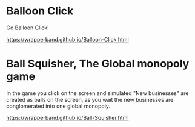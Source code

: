 # Balloon Click

Go Balloon Click!

https://wrapperband.github.io/Balloon-Click.html

# Ball Squisher, The Global monopoly game

In the game you click on the screen and simulated "New businesses"  are created as balls on the screen, as you wait the new businesses are conglomerated into one global monopoly.

https://wrapperband.github.io/Ball-Squisher.html

